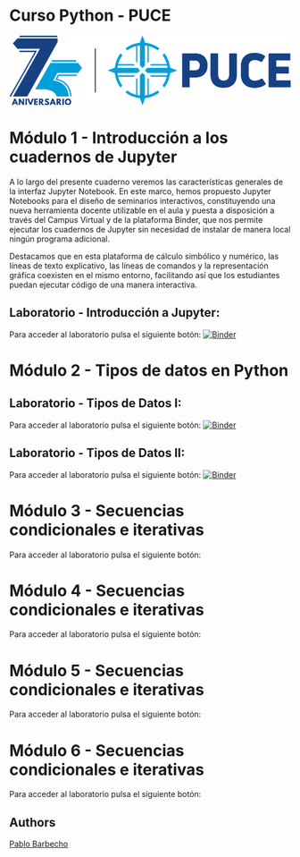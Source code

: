 # Curso Python - PUCE

![logo](logo.png)
# Módulo 1 - Introducción a los cuadernos de Jupyter

A lo largo del presente cuaderno veremos las características generales de la interfaz Jupyter Notebook. En este marco, hemos propuesto Jupyter Notebooks para el diseño de seminarios interactivos, constituyendo una nueva herramienta docente utilizable en el aula y puesta a disposición a través del Campus Virtual y de la plataforma Binder, que nos permite ejecutar los cuadernos de Jupyter sin necesidad de instalar de manera local ningún programa adicional. 

Destacamos que en esta plataforma de cálculo simbólico y numérico, las líneas de texto explicativo, las líneas de comandos y la representación gráfica coexisten en el mismo entorno, facilitando así que los estudiantes puedan ejecutar código de una manera interactiva.

## Laboratorio - Introducción a Jupyter: 
Para acceder al laboratorio pulsa el siguiente botón:
[![Binder](https://mybinder.org/badge_logo.svg)](https://mybinder.org/v2/gh/Pbarbecho/Curso_Python.git/main?labpath=Introduccion_Jupyter.ipynb)


# Módulo 2 - Tipos de datos en Python

## Laboratorio - Tipos de Datos I: 
Para acceder al laboratorio pulsa el siguiente botón:
[![Binder](https://mybinder.org/badge_logo.svg)](https://mybinder.org/v2/gh/Pbarbecho/Curso_Python.git/main?labpath=TiposdeDatos_I.ipynb)

## Laboratorio - Tipos de Datos II: 
Para acceder al laboratorio pulsa el siguiente botón:
[![Binder](https://mybinder.org/badge_logo.svg)](https://mybinder.org/v2/gh/Pbarbecho/Curso_Python.git/main?labpath=TiposdeDatos_II.ipynb)


# Módulo 3 - Secuencias condicionales e iterativas
Para acceder al laboratorio pulsa el siguiente botón:

# Módulo 4 - Secuencias condicionales e iterativas
Para acceder al laboratorio pulsa el siguiente botón:

# Módulo 5 - Secuencias condicionales e iterativas
Para acceder al laboratorio pulsa el siguiente botón:

# Módulo 6 - Secuencias condicionales e iterativas
Para acceder al laboratorio pulsa el siguiente botón:



## Authors ##
[Pablo Barbecho](https://www.pbarbecho.com)
